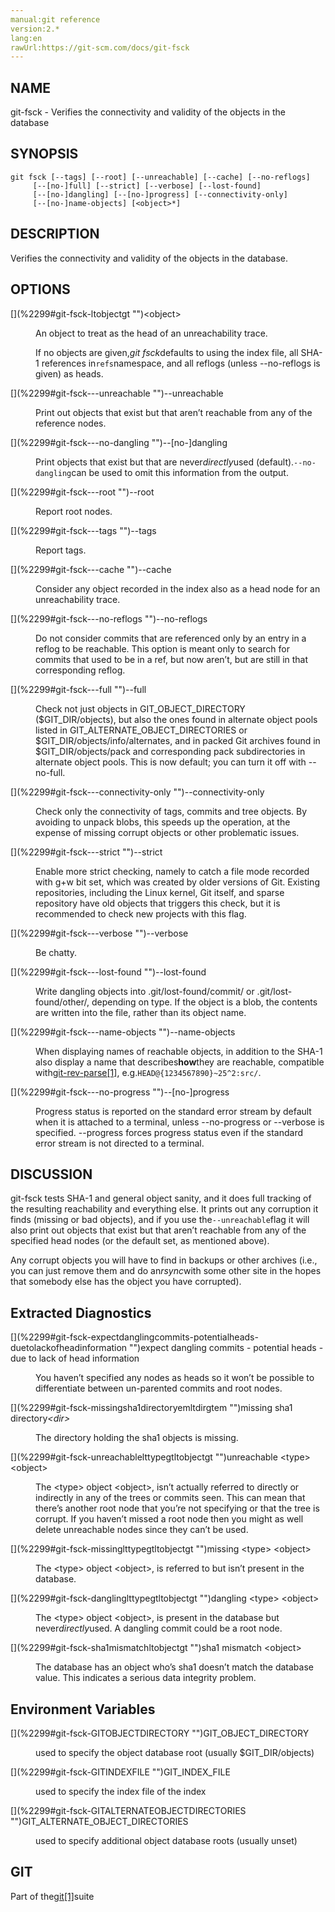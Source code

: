 ```yaml
---
manual:git reference
version:2.*
lang:en
rawUrl:https://git-scm.com/docs/git-fsck
---
```



## [](%2299#_name "")NAME<a name="_name"></a>


git-fsck - Verifies the connectivity and validity of the objects in the database





## [](%2299#_synopsis "")SYNOPSIS<a name="_synopsis"></a>

```
git fsck [--tags] [--root] [--unreachable] [--cache] [--no-reflogs]
	 [--[no-]full] [--strict] [--verbose] [--lost-found]
	 [--[no-]dangling] [--[no-]progress] [--connectivity-only]
	 [--[no-]name-objects] [<object>*]
```




## [](%2299#_description "")DESCRIPTION<a name="_description"></a>


Verifies the connectivity and validity of the objects in the database.





## [](%2299#_options "")OPTIONS<a name="_options"></a>
<dl><dt id='git-fsck-ltobjectgt'>[](%2299#git-fsck-ltobjectgt "")&lt;object&gt;</dt><dd>

An object to treat as the head of an unreachability trace.



If no objects are given,<em>git fsck</em>defaults to using the index file, all SHA-1 references in`refs`namespace, and all reflogs (unless --no-reflogs is given) as heads.


</dd><dt id='git-fsck---unreachable'>[](%2299#git-fsck---unreachable "")--unreachable</dt><dd>

Print out objects that exist but that aren’t reachable from any of the reference nodes.

</dd><dt id='git-fsck---no-dangling'>[](%2299#git-fsck---no-dangling "")--[no-]dangling</dt><dd>

Print objects that exist but that are never<em>directly</em>used (default).`--no-dangling`can be used to omit this information from the output.

</dd><dt id='git-fsck---root'>[](%2299#git-fsck---root "")--root</dt><dd>

Report root nodes.

</dd><dt id='git-fsck---tags'>[](%2299#git-fsck---tags "")--tags</dt><dd>

Report tags.

</dd><dt id='git-fsck---cache'>[](%2299#git-fsck---cache "")--cache</dt><dd>

Consider any object recorded in the index also as a head node for an unreachability trace.

</dd><dt id='git-fsck---no-reflogs'>[](%2299#git-fsck---no-reflogs "")--no-reflogs</dt><dd>

Do not consider commits that are referenced only by an entry in a reflog to be reachable. This option is meant only to search for commits that used to be in a ref, but now aren’t, but are still in that corresponding reflog.

</dd><dt id='git-fsck---full'>[](%2299#git-fsck---full "")--full</dt><dd>

Check not just objects in GIT_OBJECT_DIRECTORY ($GIT_DIR/objects), but also the ones found in alternate object pools listed in GIT_ALTERNATE_OBJECT_DIRECTORIES or $GIT_DIR/objects/info/alternates, and in packed Git archives found in $GIT_DIR/objects/pack and corresponding pack subdirectories in alternate object pools. This is now default; you can turn it off with --no-full.

</dd><dt id='git-fsck---connectivity-only'>[](%2299#git-fsck---connectivity-only "")--connectivity-only</dt><dd>

Check only the connectivity of tags, commits and tree objects. By avoiding to unpack blobs, this speeds up the operation, at the expense of missing corrupt objects or other problematic issues.

</dd><dt id='git-fsck---strict'>[](%2299#git-fsck---strict "")--strict</dt><dd>

Enable more strict checking, namely to catch a file mode recorded with g+w bit set, which was created by older versions of Git. Existing repositories, including the Linux kernel, Git itself, and sparse repository have old objects that triggers this check, but it is recommended to check new projects with this flag.

</dd><dt id='git-fsck---verbose'>[](%2299#git-fsck---verbose "")--verbose</dt><dd>

Be chatty.

</dd><dt id='git-fsck---lost-found'>[](%2299#git-fsck---lost-found "")--lost-found</dt><dd>

Write dangling objects into .git/lost-found/commit/ or .git/lost-found/other/, depending on type. If the object is a blob, the contents are written into the file, rather than its object name.

</dd><dt id='git-fsck---name-objects'>[](%2299#git-fsck---name-objects "")--name-objects</dt><dd>

When displaying names of reachable objects, in addition to the SHA-1 also display a name that describes**how**they are reachable, compatible with[git-rev-parse[1]](%2319  ""), e.g.`HEAD@{1234567890}~25^2:src/`.

</dd><dt id='git-fsck---no-progress'>[](%2299#git-fsck---no-progress "")--[no-]progress</dt><dd>

Progress status is reported on the standard error stream by default when it is attached to a terminal, unless --no-progress or --verbose is specified. --progress forces progress status even if the standard error stream is not directed to a terminal.

</dd></dl>



## [](%2299#_discussion "")DISCUSSION<a name="_discussion"></a>


git-fsck tests SHA-1 and general object sanity, and it does full tracking of the resulting reachability and everything else. It prints out any corruption it finds (missing or bad objects), and if you use the`--unreachable`flag it will also print out objects that exist but that aren’t reachable from any of the specified head nodes (or the default set, as mentioned above).




Any corrupt objects you will have to find in backups or other archives (i.e., you can just remove them and do an<em>rsync</em>with some other site in the hopes that somebody else has the object you have corrupted).





## [](%2299#_extracted_diagnostics "")Extracted Diagnostics<a name="_extracted_diagnostics"></a>
<dl><dt id='git-fsck-expectdanglingcommits-potentialheads-duetolackofheadinformation'>[](%2299#git-fsck-expectdanglingcommits-potentialheads-duetolackofheadinformation "")expect dangling commits - potential heads - due to lack of head information</dt><dd>

You haven’t specified any nodes as heads so it won’t be possible to differentiate between un-parented commits and root nodes.

</dd><dt id='git-fsck-missingsha1directoryemltdirgtem'>[](%2299#git-fsck-missingsha1directoryemltdirgtem "")missing sha1 directory<em>&lt;dir&gt;</em></dt><dd>

The directory holding the sha1 objects is missing.

</dd><dt id='git-fsck-unreachablelttypegtltobjectgt'>[](%2299#git-fsck-unreachablelttypegtltobjectgt "")unreachable &lt;type&gt; &lt;object&gt;</dt><dd>

The &lt;type&gt; object &lt;object&gt;, isn’t actually referred to directly or indirectly in any of the trees or commits seen. This can mean that there’s another root node that you’re not specifying or that the tree is corrupt. If you haven’t missed a root node then you might as well delete unreachable nodes since they can’t be used.

</dd><dt id='git-fsck-missinglttypegtltobjectgt'>[](%2299#git-fsck-missinglttypegtltobjectgt "")missing &lt;type&gt; &lt;object&gt;</dt><dd>

The &lt;type&gt; object &lt;object&gt;, is referred to but isn’t present in the database.

</dd><dt id='git-fsck-danglinglttypegtltobjectgt'>[](%2299#git-fsck-danglinglttypegtltobjectgt "")dangling &lt;type&gt; &lt;object&gt;</dt><dd>

The &lt;type&gt; object &lt;object&gt;, is present in the database but never<em>directly</em>used. A dangling commit could be a root node.

</dd><dt id='git-fsck-sha1mismatchltobjectgt'>[](%2299#git-fsck-sha1mismatchltobjectgt "")sha1 mismatch &lt;object&gt;</dt><dd>

The database has an object who’s sha1 doesn’t match the database value. This indicates a serious data integrity problem.

</dd></dl>



## [](%2299#_environment_variables "")Environment Variables<a name="_environment_variables"></a>
<dl><dt id='git-fsck-GITOBJECTDIRECTORY'>[](%2299#git-fsck-GITOBJECTDIRECTORY "")GIT_OBJECT_DIRECTORY</dt><dd>

used to specify the object database root (usually $GIT_DIR/objects)

</dd><dt id='git-fsck-GITINDEXFILE'>[](%2299#git-fsck-GITINDEXFILE "")GIT_INDEX_FILE</dt><dd>

used to specify the index file of the index

</dd><dt id='git-fsck-GITALTERNATEOBJECTDIRECTORIES'>[](%2299#git-fsck-GITALTERNATEOBJECTDIRECTORIES "")GIT_ALTERNATE_OBJECT_DIRECTORIES</dt><dd>

used to specify additional object database roots (usually unset)

</dd></dl>



## [](%2299#_git "")GIT<a name="_git"></a>


Part of the[git[1]](%2248  "")suite





